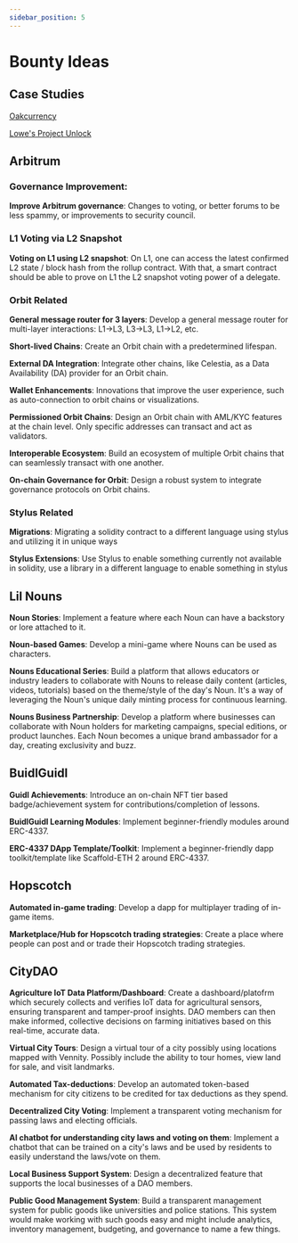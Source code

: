 ```yaml
---
sidebar_position: 5
---
```


# Bounty Ideas

## Case Studies

[Oakcurrency](https://www.oak.community/)

[Lowe's Project Unlock](https://www.lowesinnovationlabs.com/projects/projectunlock)

## Arbitrum

### Governance Improvement:
**Improve Arbitrum governance**: Changes to voting, or better forums to be less spammy, or improvements to security council.

### L1 Voting via L2 Snapshot
**Voting on L1 using L2 snapshot**: On L1, one can access the latest confirmed L2 state / block hash from the rollup contract. With that, a smart contract should be able to prove on L1 the L2 snapshot voting power of a delegate. 

### Orbit Related

**General message router for 3 layers**: Develop a general message router for multi-layer interactions: L1->L3, L3->L3, L1->L2, etc.

**Short-lived Chains**: Create an Orbit chain with a predetermined lifespan.

**External DA Integration**: Integrate other chains, like Celestia, as a Data Availability (DA) provider for an Orbit chain.

**Wallet Enhancements**: Innovations that improve the user experience, such as auto-connection to orbit chains or visualizations.

**Permissioned Orbit Chains**: Design an Orbit chain with AML/KYC features at the chain level. Only specific addresses can transact and act as validators.

**Interoperable Ecosystem**: Build an ecosystem of multiple Orbit chains that can seamlessly transact with one another.

**On-chain Governance for Orbit**: Design a robust system to integrate governance protocols on Orbit chains.

### Stylus Related

**Migrations**: Migrating a solidity contract to a different language using stylus and utilizing it in unique ways 

**Stylus Extensions**: Use Stylus to enable something currently not available in solidity, use a library in a different language to enable something in stylus

## Lil Nouns

**Noun Stories**: Implement a feature where each Noun can have a backstory or lore attached to it.

**Noun-based Games**: Develop a mini-game where Nouns can be used as characters.

**Nouns Educational Series**: Build a platform that allows educators or industry leaders to collaborate with Nouns to release daily content (articles, videos, tutorials) based on the theme/style of the day's Noun. It's a way of leveraging the Noun's unique daily minting process for continuous learning.

**Nouns Business Partnership**: Develop a platform where businesses can collaborate with Noun holders for marketing campaigns, special editions, or product launches. Each Noun becomes a unique brand ambassador for a day, creating exclusivity and buzz.


## BuidlGuidl

**Guidl Achievements**: Introduce an on-chain NFT tier based badge/achievement system for contributions/completion of lessons.

**BuidlGuidl Learning Modules**: Implement beginner-friendly modules around ERC-4337.

**ERC-4337 DApp Template/Toolkit**: Implement a beginner-friendly dapp toolkit/template like Scaffold-ETH 2 around ERC-4337.


## Hopscotch

**Automated in-game trading**: Develop a dapp for multiplayer trading of in-game items.

**Marketplace/Hub for Hopscotch trading strategies**: Create a place where people can post and or trade their Hopscotch trading strategies.

## CityDAO

**Agriculture IoT Data Platform/Dashboard**: Create a dashboard/platofrm which securely collects and verifies IoT data for agricultural sensors, ensuring transparent and tamper-proof insights. DAO members can then make informed, collective decisions on farming initiatives based on this real-time, accurate data.

**Virtual City Tours**: Design a virtual tour of a city possibly using locations mapped with Vennity. Possibly include the ability to tour homes, view land for sale, and visit landmarks.

**Automated Tax-deductions**: Develop an automated token-based mechanism for city citizens to be credited for tax deductions as they spend.

**Decentralized City Voting**: Implement a transparent voting mechanism for passing laws and electing officials.

**AI chatbot for understanding city laws and voting on them**: Implement a chatbot that can be trained on a city's laws and be used by residents to easily understand the laws/vote on them. 

**Local Business Support System**: Design a decentralized feature that supports the local businesses of a DAO members.

**Public Good Management System**: Build a transparent management system for public goods like universities and police stations. This system would make working with such goods easy and might include analytics, inventory management, budgeting, and governance to name a few things.
